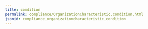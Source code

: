 ```yaml
---
title: condition
permalink: compliance/OrganizationCharacteristic.condition.html
jsonid: compliance_organizationcharacteristic_condition
---
```

